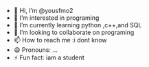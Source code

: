 - 👋 Hi, I’m @yousfmo2
- 👀 I’m interested in programing
- 🌱 I’m currently learning python ,c++,and SQL
- 💞️ I’m looking to collaborate on programing
- 📫 How to reach me :i dont know
- 😄 Pronouns: ...
- ⚡ Fun fact: iam a student

<!---
yousfmo2/yousfmo2 is a ✨ special ✨ repository because its `README.md` (this file) appears on your GitHub profile.
You can click the Preview link to take a look at your changes.
--->
